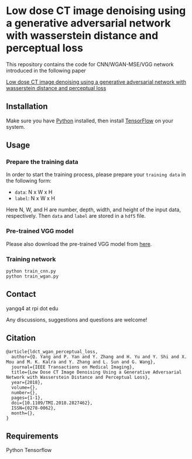 # Low dose CT image denoising using a generative adversarial network with wasserstein distance and perceptual loss

This repository contains the code for CNN/WGAN-MSE/VGG network introduced in the following paper

[Low dose CT image denoising using a generative adversarial network with wasserstein distance and perceptual loss](https://ieeexplore.ieee.org/abstract/document/8340157/)

## Installation
Make sure you have [Python](https://www.python.org/) installed, then install [TensorFlow](https://www.tensorflow.org/install/) on your system.

## Usage

### Prepare the training data

In order to start the training process, please prepare your ``training data`` in the following form:

* ``data``: N x W x H
* ``label``: N x W x H 

Here N, W, and H are number, depth, width, and height of the input data, respectively. Then ``data`` and ``label`` are stored in a ``hdf5`` file.

### Pre-trained VGG model

Please also download the pre-trained VGG model from [here](https://mega.nz/1a61c789-50d3-42f8-92af-09f89e3a152e).

### Training network
```
python train_cnn.py
python train_wgan.py
``` 


## Contact

yangq4 at rpi dot edu

Any discussions, suggestions and questions are welcome!


## Citation
```
@article{ldct_wgan_perceptual_loss,
  author={Q. Yang and P. Yan and Y. Zhang and H. Yu and Y. Shi and X. Mou and M. K. Kalra and Y. Zhang and L. Sun and G. Wang},
  journal={IEEE Transactions on Medical Imaging},
  title={Low Dose CT Image Denoising Using a Generative Adversarial Network with Wasserstein Distance and Perceptual Loss},
  year={2018},
  volume={},
  number={},
  pages={1-1},
  doi={10.1109/TMI.2018.2827462},
  ISSN={0278-0062},
  month={},
}
```

## Requirements
Python
Tensorflow
